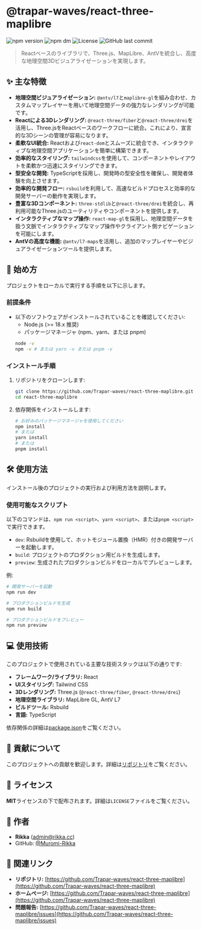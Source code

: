 # @trapar-waves/react-three-maplibre

![npm version](https://img.shields.io/npm/v/@trapar-waves/react-three-maplibre)
![npm dm](https://img.shields.io/npm/dm/@trapar-waves/react-three-maplibre)
![License](https://img.shields.io/badge/license-MIT-green)
![GitHub last commit](https://img.shields.io/github/last-commit/Trapar-waves/react-three-maplibre)

> Reactベースのライブラリで、Three.js、MapLibre、AntVを統合し、高度な地理空間3Dビジュアライゼーションを実現します。

## ✨ 主な特徴

* **地理空間ビジュアライゼーション:** `@antv/l7`と`maplibre-gl`を組み合わせ、カスタムマップレイヤーを用いて地理空間データの強力なレンダリングが可能です。
* **Reactによる3Dレンダリング:** `@react-three/fiber`と`@react-three/drei`を活用し、Three.jsをReactベースのワークフローに統合。これにより、宣言的な3Dシーンの管理が容易になります。
* **柔軟なUI統合:** Reactおよび`react-dom`とスムーズに統合でき、インタラクティブな地理空間アプリケーションを簡単に構築できます。
* **効率的なスタイリング:** `tailwindcss`を使用して、コンポーネントやレイアウトを柔軟かつ迅速にスタイリングできます。
* **型安全な開発:** TypeScriptを採用し、開発時の型安全性を確保し、開発者体験を向上させます。
* **効率的な開発フロー:** `rsbuild`を利用して、高速なビルドプロセスと効率的な開発サーバーの動作を実現します。
* **豊富な3Dコンポーネント:** `three-stdlib`と`@react-three/drei`を統合し、再利用可能なThree.jsのユーティリティやコンポーネントを提供します。
* **インタラクティブなマップ操作:** `react-map-gl`を採用し、地理空間データを扱う文脈でインタラクティブなマップ操作やクライアント側ナビゲーションを可能にします。
* **AntVの高度な機能:** `@antv/l7-maps`を活用し、追加のマップレイヤーやビジュアライゼーションツールを提供します。

## 🚀 始め方

プロジェクトをローカルで実行する手順を以下に示します。

### 前提条件

* 以下のソフトウェアがインストールされていることを確認してください:
    * Node.js (>= 18.x 推奨)
    * パッケージマネージャ (npm、yarn、または pnpm)
    ```bash
    node -v
    npm -v # または yarn -v または pnpm -v
    ```

### インストール手順

1. リポジトリをクローンします:
    ```bash
    git clone https://github.com/Trapar-waves/react-three-maplibre.git
    cd react-three-maplibre
    ```
2. 依存関係をインストールします:
    ```bash
    # お好みのパッケージマネージャを使用してください
    npm install
    # または
    yarn install
    # または
    pnpm install
    ```

## 🛠️ 使用方法

インストール後のプロジェクトの実行および利用方法を説明します。

### 使用可能なスクリプト

以下のコマンドは、`npm run <script>`、`yarn <script>`、または`pnpm <script>`で実行できます。

* `dev`: Rsbuildを使用して、ホットモジュール置換（HMR）付きの開発サーバーを起動します。
* `build`: プロジェクトのプロダクション用ビルドを生成します。
* `preview`: 生成されたプロダクションビルドをローカルでプレビューします。

例:
```bash
# 開発サーバーを起動
npm run dev

# プロダクションビルドを生成
npm run build

# プロダクションビルドをプレビュー
npm run preview
```

## 💻 使用技術

このプロジェクトで使用されている主要な技術スタックは以下の通りです:

* **フレームワーク/ライブラリ:** React
* **UIスタイリング:** Tailwind CSS
* **3Dレンダリング:** Three.js (`@react-three/fiber`, `@react-three/drei`)
* **地理空間ライブラリ:** MapLibre GL, AntV L7
* **ビルドツール:** Rsbuild
* **言語:** TypeScript

依存関係の詳細は[package.json](package.json)をご覧ください。

## 🤝 貢献について

このプロジェクトへの貢献を歓迎します。詳細は[リポジトリ](https://github.com/Trapar-waves/react-three-maplibre)をご覧ください。

## 📄 ライセンス

**MIT**ライセンスの下で配布されます。詳細は`LICENSE`ファイルをご覧ください。

## 👤 作者

* **Rikka** ([admin@rikka.cc](mailto:admin@rikka.cc))
* GitHub: [@Muromi-Rikka](https://github.com/Muromi-Rikka)

## 🔗 関連リンク

* **リポジトリ:** [https://github.com/Trapar-waves/react-three-maplibre](https://github.com/Trapar-waves/react-three-maplibre)
* **ホームページ:** [https://github.com/Trapar-waves/react-three-maplibre](https://github.com/Trapar-waves/react-three-maplibre)
* **問題報告:** [https://github.com/Trapar-waves/react-three-maplibre/issues](https://github.com/Trapar-waves/react-three-maplibre/issues)
